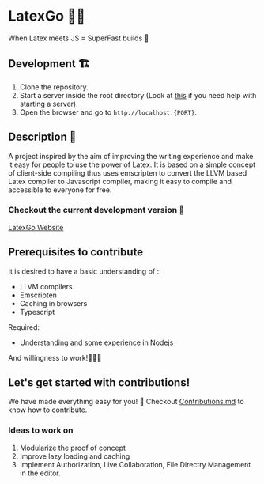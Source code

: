# LatexGo 👩‍💻
When Latex meets JS = SuperFast builds 💪


## Development 🏗️
1. Clone the repository.
2. Start a server inside the root directory (Look at [this](https://gist.github.com/jgravois/5e73b56fa7756fd00b89) if you need help with starting a server).
3. Open the browser and go to `http://localhost:{PORT}`.

## Description 📖
A project inspired by the aim of improving the writing experience and make it easy for people to use the power of Latex. It is based on a simple concept of client-side compiling thus uses emscripten to convert the LLVM based Latex compiler to Javascript compiler, making it easy to compile and accessible to everyone for free.

### Checkout the current development version 💁

[LatexGo Website](https://latexgo.ipiyush.com)

## Prerequisites to contribute 
It is desired to have a basic understanding of :
- LLVM compilers
- Emscripten
- Caching in browsers
- Typescript

Required:
- Understanding and some experience in Nodejs

And willingness to work!📙📕📗

## Let's get started with contributions!
We have made everything easy for you! 👐
Checkout [Contributions.md](https://latexgo.ipiyush.com) to know how to contribute.

### Ideas to work on

1. Modularize the proof of concept
2. Improve lazy loading and caching
3. Implement Authorization, Live Collaboration, File Directry Management in the editor.
